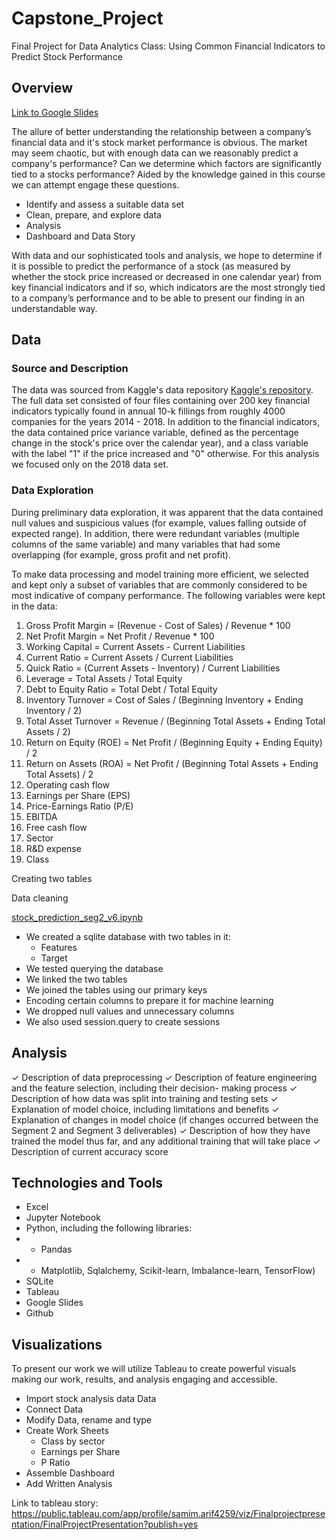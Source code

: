 # Capstone_Project
Final Project for Data Analytics Class: Using Common Financial Indicators to Predict Stock Performance

## Overview

[Link to Google Slides](https://docs.google.com/presentation/d/1rg12WplVf4fy3VU82EIZb64H5yveYUukMScgsefe0KI)

The allure of better understanding the relationship between a company’s financial data and it's stock market performance is obvious. The market may seem chaotic, but with enough data can we reasonably predict a company's performance? Can we determine which factors are significantly tied to a stocks performance? Aided by the knowledge gained in this course we can attempt engage these questions.

- Identify and assess a suitable data set
- Clean, prepare, and explore data
- Analysis
- Dashboard and Data Story

With data and our sophisticated tools and analysis, we hope to determine if it is possible to predict the performance of a stock (as measured by whether the stock price increased or decreased in one calendar year) from key financial indicators and if so, which indicators are the most strongly tied to a company’s performance and to be able to present our finding in an understandable way.


## Data

### Source and Description

The data was sourced from Kaggle's data repository [Kaggle's repository](https://www.kaggle.com/datasets/cnic92/200-financial-indicators-of-us-stocks-20142018). The full data set consisted of four files containing over 200 key financial indicators typically found in annual 10-k fillings from roughly 4000 companies for the years 2014 - 2018. In addition to the financial indicators, the data contained price variance variable, defined as the percentage change in the stock's price over the calendar year), and a class variable with the label "1" if the price increased and "0" otherwise. For this analysis we focused only on the 2018 data set. 

### Data Exploration

During preliminary data exploration, it was apparent that the data contained null values and suspicious values (for example, values falling outside of expected range). In addition, there were redundant variables (multiple columns of the same variable) and many variables that had some overlapping (for example, gross profit and net profit).
 
To make data processing and model training more efficient, we selected and kept only a subset of variables that are commonly considered to be most indicative of company performance. The following variables were kept in the data:

1. Gross Profit Margin = (Revenue - Cost of Sales) / Revenue * 100
2. Net Profit Margin = Net Profit / Revenue * 100
3. Working Capital = Current Assets - Current Liabilities
4. Current Ratio = Current Assets / Current Liabilities
5. Quick Ratio = (Current Assets - Inventory) / Current Liabilities
6. Leverage = Total Assets / Total Equity
7. Debt to Equity Ratio = Total Debt / Total Equity
8. Inventory Turnover = Cost of Sales / (Beginning Inventory + Ending Inventory / 2)
9. Total Asset Turnover = Revenue / (Beginning Total Assets + Ending Total Assets / 2)
10. Return on Equity (ROE) = Net Profit / (Beginning Equity + Ending Equity) / 2
11. Return on Assets (ROA) = Net Profit / (Beginning Total Assets + Ending Total Assets) / 2
12. Operating cash flow
13. Earnings per Share (EPS)
14. Price-Earnings Ratio (P/E)
15. EBITDA
16. Free cash flow
17. Sector
18. R&D expense
19. Class



Creating two tables 

Data cleaning

[stock_prediction_seg2_v6.ipynb](https://github.com/kristindong/Capstone_Project/blob/main/stock_prediction_seg2_v6.ipynb)

- We created a sqlite database with two tables in it: 
  - Features
  - Target 
- We tested querying the database
- We linked the two tables
- We joined the tables using our primary keys
- Encoding certain columns to prepare it for machine learning
- We dropped null values and unnecessary columns
- We also used session.query to create sessions

## Analysis
✓ Description of data preprocessing
✓ Description of feature engineering and the feature selection, including their decision- making process
✓ Description of how data was split into training and testing sets
✓ Explanation of model choice, including limitations and benefits
✓ Explanation of changes in model choice (if changes occurred between the Segment 2 and Segment 3 deliverables)
✓ Description of how they have trained the model thus far, and any additional training that will take place
✓ Description of current accuracy score

## Technologies and Tools

- Excel
- Jupyter Notebook
- Python, including the following libraries:
- - Pandas
- - Matplotlib, Sqlalchemy, Scikit-learn, Imbalance-learn, TensorFlow)
- SQLite
- Tableau
- Google Slides
- Github



## Visualizations

To present our work we will utilize Tableau to create powerful visuals making our work, results, and analysis engaging and accessible.

- Import stock analysis data Data
- Connect Data
- Modify Data, rename and type
- Create Work Sheets
  - Class by sector
  - Earnings per Share
  - P Ratio
- Assemble Dashboard
- Add Written Analysis

Link to tableau story:
https://public.tableau.com/app/profile/samim.arif4259/viz/Finalprojectpresentation/FinalProjectPresentation?publish=yes
